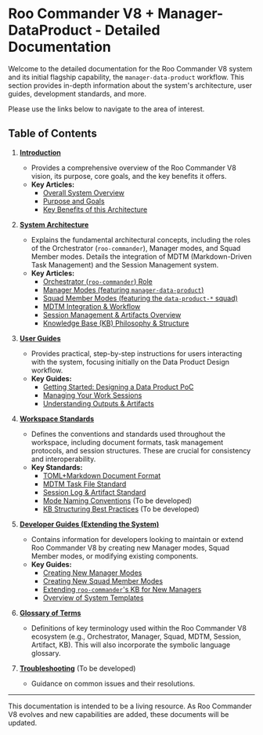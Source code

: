 # Roo Commander V8 + Manager-DataProduct - Detailed Documentation

Welcome to the detailed documentation for the Roo Commander V8 system and its initial flagship capability, the `manager-data-product` workflow. This section provides in-depth information about the system's architecture, user guides, development standards, and more.

Please use the links below to navigate to the area of interest.

## Table of Contents

1.  **[Introduction](./introduction/README.md)**
    *   Provides a comprehensive overview of the Roo Commander V8 vision, its purpose, core goals, and the key benefits it offers.
    *   **Key Articles:**
        *   [Overall System Overview](./introduction/00_overview.md)
        *   [Purpose and Goals](./introduction/01_purpose_and_goals.md)
        *   [Key Benefits of this Architecture](./introduction/02_key_benefits.md)

2.  **[System Architecture](./architecture/README.md)**
    *   Explains the fundamental architectural concepts, including the roles of the Orchestrator (`roo-commander`), Manager modes, and Squad Member modes. Details the integration of MDTM (Markdown-Driven Task Management) and the Session Management system.
    *   **Key Articles:**
        *   [Orchestrator (`roo-commander`) Role](./architecture/01_orchestrator_role.md)
        *   [Manager Modes (featuring `manager-data-product`)](./architecture/02_manager_modes.md)
        *   [Squad Member Modes (featuring the `data-product-*` squad)](./architecture/03_squad_modes.md)
        *   [MDTM Integration & Workflow](./architecture/04_mdtm_integration.md)
        *   [Session Management & Artifacts Overview](./architecture/05_session_management_overview.md)
        *   [Knowledge Base (KB) Philosophy & Structure](./architecture/06_knowledge_base_philosophy.md)

3.  **[User Guides](./user_guides/README.md)**
    *   Provides practical, step-by-step instructions for users interacting with the system, focusing initially on the Data Product Design workflow.
    *   **Key Guides:**
        *   [Getting Started: Designing a Data Product PoC](./user_guides/01_getting_started_with_data_product_design.md)
        *   [Managing Your Work Sessions](./user_guides/02_managing_sessions.md)
        *   [Understanding Outputs & Artifacts](./user_guides/03_understanding_outputs_and_artifacts.md)

4.  **[Workspace Standards](./standards/README.md)**
    *   Defines the conventions and standards used throughout the workspace, including document formats, task management protocols, and session structures. These are crucial for consistency and interoperability.
    *   **Key Standards:**
        *   [TOML+Markdown Document Format](./standards/01_toml_md_document_format.md)
        *   [MDTM Task File Standard](./standards/02_mdtm_task_files.md)
        *   [Session Log & Artifact Standard](./standards/03_session_logs_and_artifacts.md)
        *   [Mode Naming Conventions](./standards/04_mode_naming_conventions.md) (To be developed)
        *   [KB Structuring Best Practices](./standards/05_kb_structuring_best_practices.md) (To be developed)

5.  **[Developer Guides (Extending the System)](./developer_guides/README.md)**
    *   Contains information for developers looking to maintain or extend Roo Commander V8 by creating new Manager modes, Squad Member modes, or modifying existing components.
    *   **Key Guides:**
        *   [Creating New Manager Modes](./developer_guides/01_creating_new_manager_modes.md)
        *   [Creating New Squad Member Modes](./developer_guides/02_creating_new_squad_member_modes.md)
        *   [Extending `roo-commander`'s KB for New Managers](./developer_guides/03_extending_roo_commander_kb.md)
        *   [Overview of System Templates](./developer_guides/04_template_overview.md)

6.  **[Glossary of Terms](./glossary.md)**
    *   Definitions of key terminology used within the Roo Commander V8 ecosystem (e.g., Orchestrator, Manager, Squad, MDTM, Session, Artifact, KB). This will also incorporate the symbolic language glossary.

7.  **[Troubleshooting](./troubleshooting.md)** (To be developed)
    *   Guidance on common issues and their resolutions.

---

This documentation is intended to be a living resource. As Roo Commander V8 evolves and new capabilities are added, these documents will be updated.